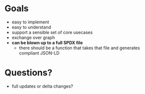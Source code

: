 # Goals

* easy to implement
* easy to understand
* support a sensible set of core usecases
* exchange over graph
* **can be blown up to a full SPDX file**
  * there should be a function that takes that file and generates compliant JSON-LD



# Questions?
- full updates or delta changes?

```json

```